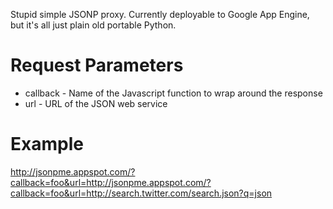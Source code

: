 Stupid simple JSONP proxy. Currently deployable to Google App Engine, but it's
all just plain old portable Python.

Request Parameters
==================

* callback - Name of the Javascript function to wrap around the response
* url      - URL of the JSON web service

Example
=======

http://jsonpme.appspot.com/?callback=foo&url=http://jsonpme.appspot.com/?callback=foo&url=http://search.twitter.com/search.json?q=json
